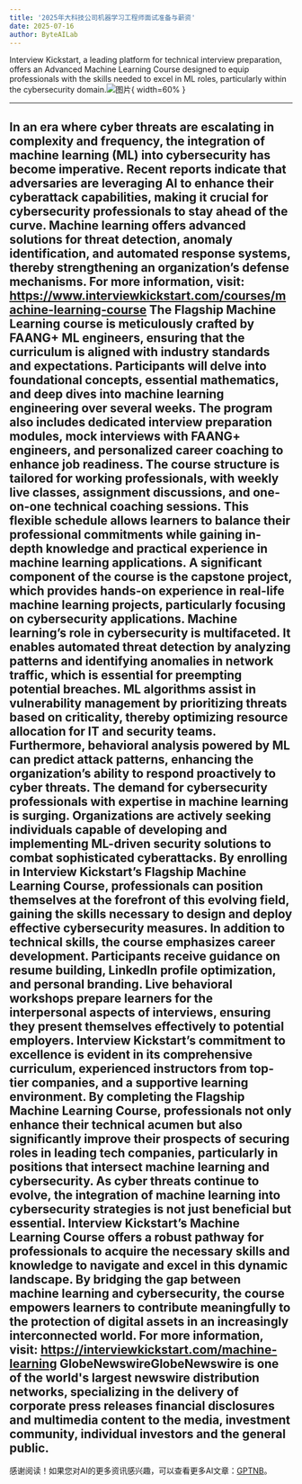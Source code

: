 ```yaml
---
title: '2025年大科技公司机器学习工程师面试准备与薪资'
date: 2025-07-16
author: ByteAILab
---
```


Interview Kickstart, a leading platform for technical interview preparation, offers an Advanced Machine Learning Course designed to equip professionals with the skills needed to excel in ML roles, particularly within the cybersecurity domain.![图片](https://ai-techpark.com/wp-content/uploads/Top-2025-ML.jpg){ width=60% }

---

In an era where cyber threats are escalating in complexity and frequency, the integration of machine learning (ML) into cybersecurity has become imperative. Recent reports indicate that adversaries are leveraging AI to enhance their cyberattack capabilities, making it crucial for cybersecurity professionals to stay ahead of the curve. Machine learning offers advanced solutions for threat detection, anomaly identification, and automated response systems, thereby strengthening an organization’s defense mechanisms. For more information, visit: https://www.interviewkickstart.com/courses/machine-learning-course
The Flagship Machine Learning course is meticulously crafted by FAANG+ ML engineers, ensuring that the curriculum is aligned with industry standards and expectations. Participants will delve into foundational concepts, essential mathematics, and deep dives into machine learning engineering over several weeks. The program also includes dedicated interview preparation modules, mock interviews with FAANG+ engineers, and personalized career coaching to enhance job readiness.
The course structure is tailored for working professionals, with weekly live classes, assignment discussions, and one-on-one technical coaching sessions. This flexible schedule allows learners to balance their professional commitments while gaining in-depth knowledge and practical experience in machine learning applications. A significant component of the course is the capstone project, which provides hands-on experience in real-life machine learning projects, particularly focusing on cybersecurity applications.
Machine learning’s role in cybersecurity is multifaceted. It enables automated threat detection by analyzing patterns and identifying anomalies in network traffic, which is essential for preempting potential breaches. ML algorithms assist in vulnerability management by prioritizing threats based on criticality, thereby optimizing resource allocation for IT and security teams. Furthermore, behavioral analysis powered by ML can predict attack patterns, enhancing the organization’s ability to respond proactively to cyber threats.
The demand for cybersecurity professionals with expertise in machine learning is surging. Organizations are actively seeking individuals capable of developing and implementing ML-driven security solutions to combat sophisticated cyberattacks. By enrolling in Interview Kickstart’s Flagship Machine Learning Course, professionals can position themselves at the forefront of this evolving field, gaining the skills necessary to design and deploy effective cybersecurity measures.
In addition to technical skills, the course emphasizes career development. Participants receive guidance on resume building, LinkedIn profile optimization, and personal branding. Live behavioral workshops prepare learners for the interpersonal aspects of interviews, ensuring they present themselves effectively to potential employers.
Interview Kickstart’s commitment to excellence is evident in its comprehensive curriculum, experienced instructors from top-tier companies, and a supportive learning environment. By completing the Flagship Machine Learning Course, professionals not only enhance their technical acumen but also significantly improve their prospects of securing roles in leading tech companies, particularly in positions that intersect machine learning and cybersecurity.
As cyber threats continue to evolve, the integration of machine learning into cybersecurity strategies is not just beneficial but essential. Interview Kickstart’s Machine Learning Course offers a robust pathway for professionals to acquire the necessary skills and knowledge to navigate and excel in this dynamic landscape. By bridging the gap between machine learning and cybersecurity, the course empowers learners to contribute meaningfully to the protection of digital assets in an increasingly interconnected world. For more information, visit: https://interviewkickstart.com/machine-learning
GlobeNewswireGlobeNewswire is one of the world's largest newswire distribution networks, specializing in the delivery of corporate press releases financial disclosures and multimedia content to the media, investment community, individual investors and the general public.
---
感谢阅读！如果您对AI的更多资讯感兴趣，可以查看更多AI文章：[GPTNB](https://gptnb.com)。